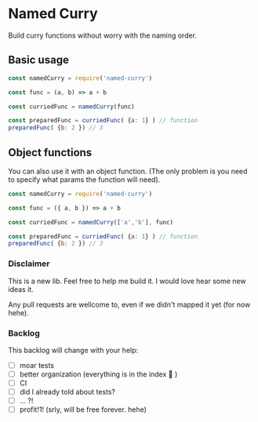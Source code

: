 # Named Curry
Build curry functions without worry with the naming order.

## Basic usage
```javascript
const namedCurry = require('named-curry')

const func = (a, b) => a + b

const curriedFunc = namedCurry(func)

const preparedFunc = curriedFunc( {a: 1} ) // function
preparedFunc( {b: 2 }) // 3

```

## Object functions
You can also use it with an object function. (The only problem is you need to specify what params the function will need).

```javascript
const namedCurry = require('named-curry')

const func = ({ a, b }) => a + b

const curriedFunc = namedCurry(['a','b'], func)

const preparedFunc = curriedFunc( {a: 1} ) // function
preparedFunc( {b: 2 }) // 3

```


### Disclaimer
This is a new lib. Feel free to help me build it. I would love hear some new ideas it.

Any pull requests are wellcome to, even if we didn't mapped it yet (for now hehe).


### Backlog
This backlog will change with your help:

- [ ] moar tests
- [ ] better organization (everything is in the index :see_no_evil: )
- [ ] CI
- [ ] did I already told about tests?
- [ ] ... ?!
- [ ] profit!1! (srly, will be free forever. hehe)
